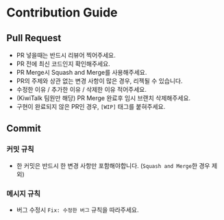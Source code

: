 # Contribution Guide

## Pull Request
- PR 넣을때는 반드시 리뷰어 찍어주세요.
- PR 전에 최신 코드인지 확인해주세요.
- PR Merge시 Squash and Merge를 사용해주세요.
- PR의 주제와 상관 없는 변경 사항이 많은 경우, 리젝될 수 있습니다.
- 수정한 이유 / 추가한 이유 / 삭제한 이유 적어주세요.
- (KiwiTalk 팀원만 해당) PR Merge 완료후 임시 브랜치 삭제해주세요.
- 구현이 완료되지 않은 PR인 경우, `[WIP]` 태그를 붙혀주세요.

## Commit

### 커밋 규칙
- 한 커밋은 반드시 한 변경 사항만 포함해야합니다. (`Squash and Merge`한 경우 제외)

### 메시지 규칙
 - 버그 수정시 `Fix: 수정한 버그` 규칙을 따라주세요.
 
